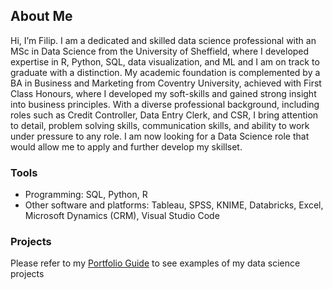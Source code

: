 ## About Me
Hi, I’m Filip. I am a dedicated and skilled data science professional with an MSc in Data Science from the University of Sheffield,
where I developed expertise in R, Python, SQL, data visualization, and ML and I am on track to graduate with a distinction.
My academic foundation is complemented by a BA in Business and Marketing from Coventry University, achieved with First Class Honours,
where I developed my soft-skills and gained strong insight into business principles. With a diverse professional background,
including roles such as Credit Controller, Data Entry Clerk, and CSR, I bring attention to detail, problem solving skills, communication skills,
and ability to work under pressure to any role. I am now looking for a Data Science role that would allow me to apply and further develop my skillset.
### Tools
- Programming: SQL, Python, R
- Other software and platforms: Tableau, SPSS, KNIME, Databricks, Excel, Microsoft Dynamics (CRM), Visual Studio Code
### Projects
Please refer to my [Portfolio Guide](https://github.com/filsoch/Portfolio-guide/blob/main/README.md) to see examples of my data science projects

<!---
filsoch/filsoch is a ✨ special ✨ repository because its `README.md` (this file) appears on your GitHub profile.
You can click the Preview link to take a look at your changes.
--->
